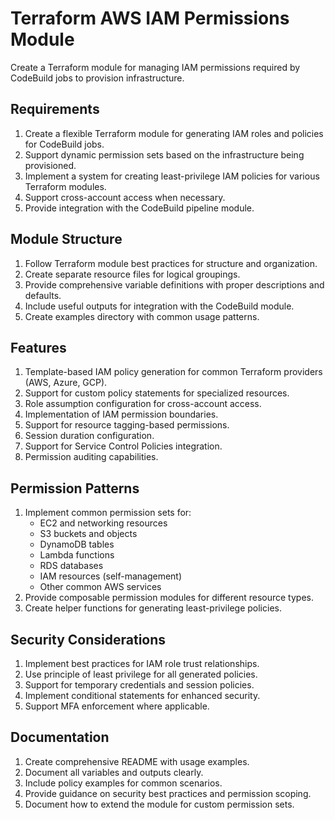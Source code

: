 # Terraform AWS IAM Permissions Module

Create a Terraform module for managing IAM permissions required by CodeBuild jobs to provision infrastructure.

## Requirements

1. Create a flexible Terraform module for generating IAM roles and policies for CodeBuild jobs.
2. Support dynamic permission sets based on the infrastructure being provisioned.
3. Implement a system for creating least-privilege IAM policies for various Terraform modules.
4. Support cross-account access when necessary.
5. Provide integration with the CodeBuild pipeline module.

## Module Structure

1. Follow Terraform module best practices for structure and organization.
2. Create separate resource files for logical groupings.
3. Provide comprehensive variable definitions with proper descriptions and defaults.
4. Include useful outputs for integration with the CodeBuild module.
5. Create examples directory with common usage patterns.

## Features

1. Template-based IAM policy generation for common Terraform providers (AWS, Azure, GCP).
2. Support for custom policy statements for specialized resources.
3. Role assumption configuration for cross-account access.
4. Implementation of IAM permission boundaries.
5. Support for resource tagging-based permissions.
6. Session duration configuration.
7. Support for Service Control Policies integration.
8. Permission auditing capabilities.

## Permission Patterns

1. Implement common permission sets for:
   - EC2 and networking resources
   - S3 buckets and objects
   - DynamoDB tables
   - Lambda functions
   - RDS databases
   - IAM resources (self-management)
   - Other common AWS services
2. Provide composable permission modules for different resource types.
3. Create helper functions for generating least-privilege policies.

## Security Considerations

1. Implement best practices for IAM role trust relationships.
2. Use principle of least privilege for all generated policies.
3. Support for temporary credentials and session policies.
4. Implement conditional statements for enhanced security.
5. Support MFA enforcement where applicable.

## Documentation

1. Create comprehensive README with usage examples.
2. Document all variables and outputs clearly.
3. Include policy examples for common scenarios.
4. Provide guidance on security best practices and permission scoping.
5. Document how to extend the module for custom permission sets.
